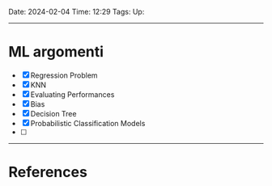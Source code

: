 Date: 2024-02-04
Time: 12:29
Tags:
Up: 

---
# ML argomenti


- [x] Regression Problem
- [x] KNN
- [x] Evaluating Performances
- [x] Bias
- [x] Decision Tree
- [x] Probabilistic Classification Models
- [ ] 



---
# References
